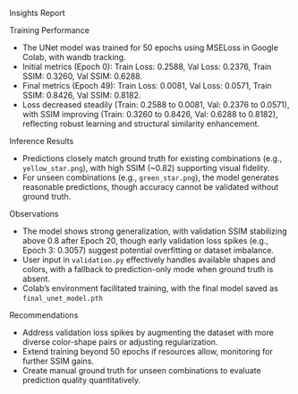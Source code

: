 Insights Report

Training Performance
- The UNet model was trained for 50 epochs using MSELoss in Google Colab, with wandb tracking.
- Initial metrics (Epoch 0): Train Loss: 0.2588, Val Loss: 0.2376, Train SSIM: 0.3260, Val SSIM: 0.6288.
- Final metrics (Epoch 49): Train Loss: 0.0081, Val Loss: 0.0571, Train SSIM: 0.8426, Val SSIM: 0.8182.
- Loss decreased steadily (Train: 0.2588 to 0.0081, Val: 0.2376 to 0.0571), with SSIM improving (Train: 0.3260 to 0.8426, Val: 0.6288 to 0.8182), reflecting robust learning and structural similarity enhancement.

Inference Results
- Predictions closely match ground truth for existing combinations (e.g., `yellow_star.png`), with high SSIM (~0.82) supporting visual fidelity.
- For unseen combinations (e.g., `green_star.png`), the model generates reasonable predictions, though accuracy cannot be validated without ground truth.

Observations
- The model shows strong generalization, with validation SSIM stabilizing above 0.8 after Epoch 20, though early validation loss spikes (e.g., Epoch 3: 0.3057) suggest potential overfitting or dataset imbalance.
- User input in `validation.py` effectively handles available shapes and colors, with a fallback to prediction-only mode when ground truth is absent.
- Colab’s environment facilitated training, with the final model saved as `final_unet_model.pth`

Recommendations
- Address validation loss spikes by augmenting the dataset with more diverse color-shape pairs or adjusting regularization.
- Extend training beyond 50 epochs if resources allow, monitoring for further SSIM gains.
- Create manual ground truth for unseen combinations to evaluate prediction quality quantitatively.